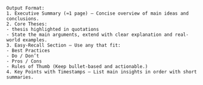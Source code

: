 ```Summarize the key points and theses from the source. Extend with explanations and examples. 
Output Format: 
1. Executive Summary (≈1 page) – Concise overview of main ideas and conclusions. 
2. Core Theses:
- thesis highlighted in quotations
- State the main arguments, extend with clear explanation and real-world examples. 
3. Easy-Recall Section – Use any that fit: 
- Best Practices 
- Do / Don’t 
- Pros / Cons 
- Rules of Thumb (Keep bullet-based and actionable.) 
4. Key Points with Timestamps – List main insights in order with short summaries.
```
